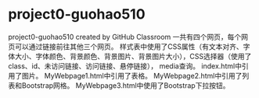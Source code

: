 # project0-guohao510
project0-guohao510 created by GitHub Classroom
一共有四个网页，每个网页可以通过链接前往其他三个网页。
样式表中使用了CSS属性（有文本对齐、字体大小、字体颜色、背景颜色、背景图片、背景图片大小），CSS选择器（使用了class、id、未访问链接、访问链接、悬停链接），
media查询。
index.html中引用了图片。
MyWebpage1.html中引用了表格。
MyWebpage2.html中引用了列表和Bootstrap网格。
MyWebpage3.html中使用了Bootstrap下拉按钮。
